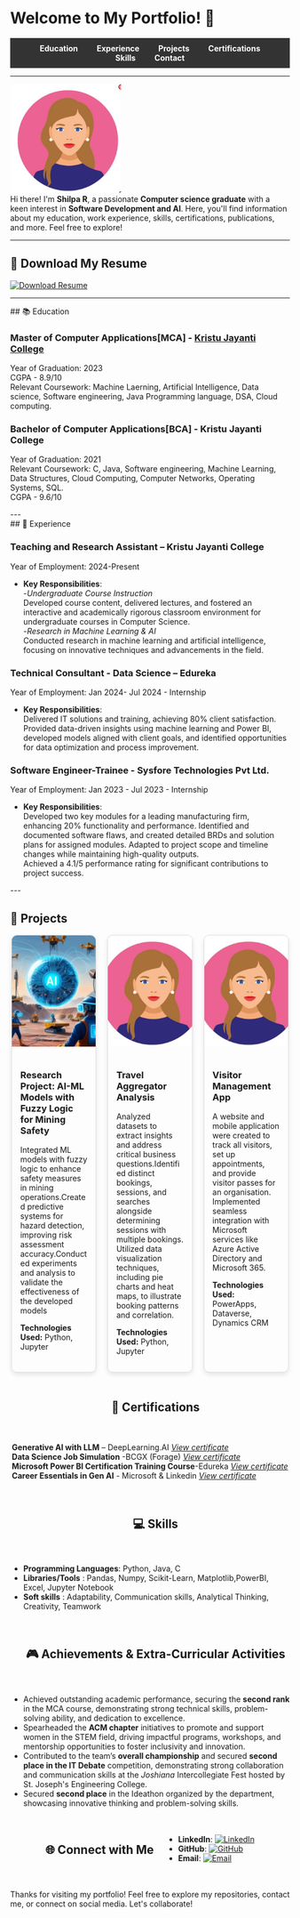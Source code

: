 # Welcome to My Portfolio! 👋

<!-- Menu Bar -->
<div style="background-color: #333; padding: 10px 20px; text-align: center;">
  <a href="#education" style="color: white; text-decoration: none; margin: 0 15px; font-weight: bold;">Education</a>
  <a href="#experience" style="color: white; text-decoration: none; margin: 0 15px; font-weight: bold;">Experience</a>
  <a href="#projects" style="color: white; text-decoration: none; margin: 0 15px; font-weight: bold;">Projects</a>
  <a href="#certifications" style="color: white; text-decoration: none; margin: 0 15px; font-weight: bold;">Certifications</a>
  <a href="#skills" style="color: white; text-decoration: none; margin: 0 15px; font-weight: bold;">Skills</a>
  <a href="#contact" style="color: white; text-decoration: none; margin: 0 15px; font-weight: bold;">Contact</a>
</div>

---

<img src="assets/p1.JPG" alt="Your Name's Picture" width="200"/><br>
Hi there! I'm **Shilpa R**, a passionate **Computer science graduate** with a keen interest in **Software Development and AI**. Here, you'll find information about my education, work experience, skills, certifications, publications, and more. Feel free to explore!

---

## 📄 Download My Resume

<a href="assets/Sample pdf_Resume.pdf" download>
  <img src="https://img.shields.io/badge/Download_Resume-4CAF50?style=flat-square&logo=pdf&logoColor=white" alt="Download Resume" />
</a> <br>

---
<section id="education">
## 📚 Education

### Master of Computer Applications[MCA] - <a href="https://www.kristujayanti.edu.in/"> Kristu Jayanti College </a> 
Year of Graduation: 2023  
CGPA - 8.9/10 <br>
Relevant Coursework: Machine Laerning, Artificial Intelligence, Data science, Software engineering, Java Programming language, DSA, Cloud computing.

### Bachelor of Computer Applications[BCA] - Kristu Jayanti College 
Year of Graduation: 2021  <br>
Relevant Coursework: C, Java, Software engineering, Machine Learning, Data Structures, Cloud Computing, Computer Networks, Operating Systems, SQL.<br>
CGPA - 9.6/10
</section>
---
<section id="experience">
## 💼 Experience

### Teaching and Research Assistant – Kristu Jayanti College  
Year of Employment: 2024-Present  
- **Key Responsibilities**:<br>
  -*Undergraduate Course Instruction*<br>
Developed course content, delivered lectures, and fostered an interactive and academically rigorous classroom environment for undergraduate courses in Computer Science.<br>
  -*Research in Machine Learning & AI*<br>
Conducted research in machine learning and artificial intelligence, focusing on innovative techniques and advancements in the field.

### Technical Consultant - Data Science – Edureka <br>
Year of Employment: Jan 2024- Jul 2024 - Internship  <br>
- **Key Responsibilities**:<br>
    Delivered IT solutions and training, achieving 80% client satisfaction.  Provided data-driven insights using machine learning and Power BI, developed models aligned with client goals, and identified opportunities for data optimization and process improvement.

### Software Engineer-Trainee - Sysfore Technologies Pvt Ltd.<br>
Year of Employment: Jan 2023 - Jul 2023 - Internship  <br>
- **Key Responsibilities**:<br>
    Developed two key modules for a leading manufacturing firm, enhancing 20% functionality and performance. 
Identified and documented software flaws, and created detailed BRDs and solution plans for assigned modules. Adapted to project scope and timeline changes while maintaining high-quality outputs.<br>
Achieved a 4.1/5 performance rating for significant contributions to project success.
</section>
---

## 📂 Projects
<!-- Flex container -->
<div style="display: flex; flex-wrap: wrap; gap: 20px; justify-content: center;">

  <!-- Project Card 1 -->
  <div style="border: 1px solid #ddd; border-radius: 10px; width: 30%; overflow: hidden; box-shadow: 0 4px 8px rgba(0,0,0,0.1);">
    <img src="assets/AI-p.JPG" alt="Project 1" style="width: 100%; height: 200px; object-fit: cover;">
    <div style="padding: 15px;">
      <h3>Research Project: AI-ML Models with Fuzzy Logic for Mining Safety</h3>
      <p>Integrated ML models with fuzzy logic to enhance safety measures in mining operations.Created predictive systems for hazard detection, improving risk assessment accuracy.Conducted experiments and analysis to validate the effectiveness of the developed models</p>
      <p><strong>Technologies Used:</strong> Python, Jupyter</p>
     <!-- <a href="https://your-project-link.com" style="text-decoration: none; color: white; background-color: #4CAF50; padding: 10px 15px; border-radius: 5px; font-weight: bold;">Live Demo</a>
      <a href="https://github.com/yourusername/project1" style="text-decoration: none; color: white; background-color: #333; padding: 10px 15px; border-radius: 5px; font-weight: bold; margin-left: 10px;">GitHub</a> -->
    </div>
  </div>

  <!-- Project Card 2 -->
  <div style="border: 1px solid #ddd; border-radius: 10px; width: 30%; overflow: hidden; box-shadow: 0 4px 8px rgba(0,0,0,0.1);">
    <img src="assets/p1.JPG" alt="Project 2" style="width: 100%; height: 200px; object-fit: cover;">
    <div style="padding: 15px;">
      <h3>Travel Aggregator Analysis</h3>
      <p>Analyzed datasets to extract insights and address critical business questions.Identified distinct bookings, sessions, and searches alongside determining sessions with multiple bookings. Utilized data visualization techniques, including pie charts and heat maps, to illustrate booking patterns and correlation.</p>
      <p><strong>Technologies Used:</strong> Python, Jupyter</p>
    <!--  <a href="https://your-project-link.com" style="text-decoration: none; color: white; background-color: #4CAF50; padding: 10px 15px; border-radius: 5px; font-weight: bold;">Live Demo</a>
     <a href="https://github.com/yourusername/project2" style="text-decoration: none; color: white; background-color: #333; padding: 10px 15px; border-radius: 5px; font-weight: bold; margin-left: 10px;">GitHub</a>-->
    </div>
  </div>

  <!-- Project Card 3 -->
  <div style="border: 1px solid #ddd; border-radius: 10px; width: 30%; overflow: hidden; box-shadow: 0 4px 8px rgba(0,0,0,0.1);">
    <img src="assets/p1.JPG" alt="Project 3" style="width: 100%; height: 200px; object-fit: cover;">
    <div style="padding: 15px;">
      <h3>Visitor Management App</h3>
      <p>A website and mobile application were created to track all visitors, set up appointments, and provide visitor passes for an organisation. Implemented seamless integration with Microsoft services like Azure Active Directory and Microsoft 365.</p>
      <p><strong>Technologies Used:</strong> PowerApps, Dataverse, Dynamics CRM</p>
    <!--   <a href="https://your-project-link.com" style="text-decoration: none; color: white; background-color: #4CAF50; padding: 10px 15px; border-radius: 5px; font-weight: bold;">Live Demo</a>
     <a href="https://github.com/yourusername/project3" style="text-decoration: none; color: white; background-color: #333; padding: 10px 15px; border-radius: 5px; font-weight: bold; margin-left: 10px;">GitHub</a>-->
    </div>
  </div>
<!--
</div> <!-- End of flex container -->

<!-- Responsive Design for smaller screens -->
<!--<style>
/* For screens larger than 768px */
@media (min-width: 768px) {
  .project-card {
    width: 30%; /* 3 cards per row */
  }
}

/* For screens smaller than 768px */
@media (max-width: 768px) {
  .project-card {
    width: 48%; /* 2 cards per row */
  }
}

/* For screens smaller than 480px (Mobile) */
@media (max-width: 480px) {
  .project-card {
    width: 100%; /* 1 card per row */
  }

  /* Adjust layout of menu items or other elements as needed */
  .menu-bar a {
    display: block; /* Stack menu items vertically */
    margin: 5px 0;
    padding: 10px;
    font-size: 16px;
  }
}

</style> -->
------

## 🏅 Certifications

**Generative AI with LLM** – DeepLearning.AI <a href="https://drive.google.com/file/d/1JWex_eeT8ErwwgwnLZStyIIqUSQUvm5c/view?usp=drive_link">*View certificate*</a> <br>
**Data Science Job Simulation** -BCGX (Forage) <a href="https://drive.google.com/file/d/1KOUAePlYsgBOnpKYSnTJEsJgHVzDyEHq/view?usp=drive_link">*View certificate*</a><br>
**Microsoft Power BI Certification Training Course**-Edureka <a href="https://drive.google.com/file/d/1fhpl-DRE8dH_oM0Vo4LJJc-J07gOdYc-/view?usp=drive_link">*View certificate*</a><br>
**Career Essentials in Gen AI** - Microsoft & Linkedin <a href="https://drive.google.com/file/d/16HMldPj3CxPTjDh_lSlue7ycN7opjTJj/view?usp=drive_link">*View certificate*</a><br>
  

---

## 💻 Skills

- **Programming Languages**: Python, Java, C <br>
- **Libraries/Tools** : Pandas, Numpy, Scikit-Learn, Matplotlib,PowerBI, Excel, Jupyter Notebook <br>
- **Soft skills** : Adaptability, Communication skills, Analytical Thinking, Creativity, Teamwork
---

<!--## 📖 Publications

- **[Publication Title]**  
  _Published: [Date]_  
  [Link to publication]
  - **Summary**: [Brief description of the publication and your role in it]

- **[Publication Title]**  
  _Published: [Date]_  
  [Link to publication]
  - **Summary**: [Brief description of the publication and your role in it]

---
-->

## 🎮 Achievements & Extra-Curricular Activities

-  Achieved outstanding academic performance, securing the **second rank** in the MCA course, demonstrating strong technical skills, problem-solving ability, and dedication to excellence.<br>
-  Spearheaded the **ACM chapter** initiatives to promote and support women in the STEM field, driving impactful programs, workshops, and mentorship opportunities to foster inclusivity and innovation.<br>
-  Contributed to the team’s **overall championship** and secured **second place in the IT Debate** competition, demonstrating strong collaboration and communication skills at the *Joshiana* Intercollegiate Fest hosted by St. Joseph's Engineering College. <br>
-  Secured **second place** in the Ideathon organized by the department, showcasing innovative thinking and problem-solving skills.
---

## 🌐 Connect with Me

- **LinkedIn**: [![LinkedIn](https://img.shields.io/badge/LinkedIn-%230077B5?style=for-the-badge&logo=linkedin&logoColor=white)](https://www.linkedin.com/in/shilpar2/)
- **GitHub**: [![GitHub](https://img.shields.io/badge/GitHub-%23000000?style=for-the-badge&logo=github&logoColor=white)](https://github.com/Shilpar31)
- **Email**: [![Email](https://img.shields.io/badge/Email-%23D14836?style=for-the-badge&logo=gmail&logoColor=white)](mailto:shilpa31r@gmail.com)


---

Thanks for visiting my portfolio! Feel free to explore my repositories, contact me, or connect on social media. Let's collaborate! 

